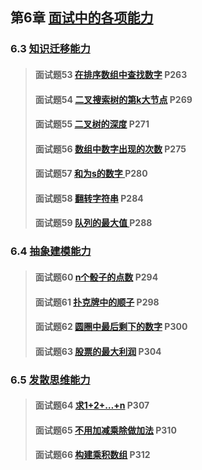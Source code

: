 ## 第6章 [面试中的各项能力](/chapter_6)

### 6.3 [知识迁移能力](./section_3)

> #### 面试题53 [在排序数组中查找数字](./section_3#question_53) P263
>
> #### 面试题54 [二叉搜索树的第k大节点](./section_3#question_54) P269
>
> #### 面试题55 [二叉树的深度](./section_3#question_55) P271
>
> #### 面试题56 [数组中数字出现的次数](./section_3#question_56) P275
>
> #### 面试题57 [和为s的数字 ](./section_3#question_57) P280
>
> #### 面试题58 [翻转字符串](./section_3#question_58) P284
>
> #### 面试题59 [队列的最大值 ](./section_3#question_59) P288

### 6.4 [抽象建模能力](./section_4)

> #### 面试题60 [n个骰子的点数](./section_4#question_60) P294
>
> #### 面试题61 [扑克牌中的顺子](./section_4#question_61) P298
>
> #### 面试题62 [圆圈中最后剩下的数字](./section_4#question_62) P300
>
> #### 面试题63 [股票的最大利润](./section_4#question_63) P304

### 6.5 [发散思维能力](./section_5)

> #### 面试题64 [求1+2+…+n](./section_5#question_64) P307
>
> #### 面试题65 [不用加减乘除做加法](./section_5#question_65) P310
>
> #### 面试题66 [构建乘积数组](./section_5#question_66) P312
